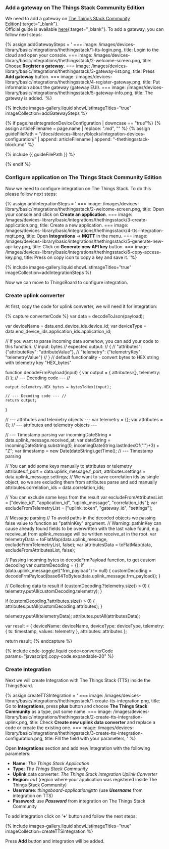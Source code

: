 ### Add a gateway on The Things Stack Community Edition

We need to add a gateway on [The Things Stack Community Edition](https://console.cloud.thethings.network){:target="_blank"}.  
Official guide is available [here](https://support.milesight-iot.com/support/solutions/articles/73000514119-how-to-connect-milesight-gateway-to-the-things-stack-v3-via-semtech-packet-forwarder){:target="_blank"}.
To add a gateway, you can follow next steps:  

{% assign addGatewaySteps = '
    ===
        image: /images/devices-library/basic/integrations/thethingsstack/1-tts-login.png,
        title: Login to the cloud and open your console.
    ===
        image: /images/devices-library/basic/integrations/thethingsstack/2-welcome-screen.png,
        title: Choose **Register a gateway**.
    ===
        image: /images/devices-library/basic/integrations/thethingsstack/3-gateway-list.png,
        title: Press **Add gateway** button.
    ===
        image: /images/devices-library/basic/integrations/thethingsstack/4-register-gateway.png,
        title: Put information about the gateway (gateway EUI).
    ===
        image: /images/devices-library/basic/integrations/thethingsstack/5-gateway-info.png,
        title: The gateway is added.
'%}

{% include images-gallery.liquid showListImageTitles="true" imageCollection=addGatewaySteps %}


{% if page.hasIntegrationDeviceConfiguration | downcase == "true"%}
{% assign articleFilename = page.name |  replace: ".md", "" %}
{% assign guideFilePath = "/docs/devices-library/blocks/integration-devices-configuration/" | append: articleFilename | append: "-thethingsstack-block.md" %}

{% include {{ guideFilePath }} %}

{% endif %}

### Configure application on The Things Stack Community Edition

Now we need to configure integration on The Things Stack. To do this please follow next steps:  

{% assign addIntegrationSteps = '
    === 
        image: /images/devices-library/basic/integrations/thethingsstack/2-welcome-screen.png,
        title: Open your console and click on <b>Create an application</b>.
    === 
        image: /images/devices-library/basic/integrations/thethingsstack/3-create-application.png,
        title: Create a new application.
    ===
        image: /images/devices-library/basic/integrations/thethingsstack/4-tts-integration-mqtt.png,
        title: Open <b>Integrations</b> -> <b>MQTT</b> in the menu.
    ===
        image: /images/devices-library/basic/integrations/thethingsstack/5-generate-new-api-key.png,
        title: Click on <b>Generate new API key</b> button.
    ===
        image: /images/devices-library/basic/integrations/thethingsstack/6-copy-access-key.png,
        title: Press on copy icon to copy a key and save it.
'%}

{% include images-gallery.liquid showListImageTitles="true" imageCollection=addIntegrationSteps %}

Now we can move to ThingsBoard to configure integration.  

### Create uplink converter

At first, copy the code for uplink converter, we will need it for integration:

{% capture converterCode %}
var data = decodeToJson(payload);

var deviceName = data.end_device_ids.device_id;
var deviceType = data.end_device_ids.application_ids.application_id;

// If you want to parse incoming data somehow, you can add your code to this function.
// input: bytes
// expected output:
//  {
//    "attributes": {"attributeKey": "attributeValue"},
//    "telemetry": {"telemetryKey": "telemetryValue"}
//  }
// default functionality - convert bytes to HEX string with telemetry key "HEX_bytes"

function decodeFrmPayload(input) {
    var output = { attributes:{}, telemetry: {} };
    // --- Decoding code --- //

    output.telemetry.HEX_bytes = bytesToHex(input);

    // --- Decoding code --- //
    return output;
}

// --- attributes and telemetry objects ---
var telemetry = {};
var attributes = {};
// --- attributes and telemetry objects ---

// --- Timestamp parsing
var incomingDateString = data.uplink_message.received_at;
var dateString = incomingDateString.substring(0, incomingDateString.lastIndexOf(".")+3) + "Z";
var timestamp = new Date(dateString).getTime();
// --- Timestamp parsing

// You can add some keys manually to attributes or telemetry
attributes.f_port = data.uplink_message.f_port;
attributes.settings = data.uplink_message.settings;
// We want to save correlation ids as single object, so we are excluding them from attributes parse and add manually
attributes.correlation_ids = data.correlation_ids;

// You can exclude some keys from the result
var excludeFromAttributesList = ["device_id", "application_id", "uplink_message", "correlation_ids"];
var excludeFromTelemetryList = ["uplink_token", "gateway_id", "settings"];

// Message parsing
// To avoid paths in the decoded objects we passing false value to function as "pathInKey" argument.
// Warning: pathInKey can cause already found fields to be overwritten with the last value found, e.g. receive_at from uplink_message will be written receive_at in the root.
var telemetryData = toFlatMap(data.uplink_message, excludeFromTelemetryList, false);
var attributesData = toFlatMap(data, excludeFromAttributesList, false);

// Passing incoming bytes to decodeFrmPayload function, to get custom decoding
var customDecoding = {};
if (data.uplink_message.get("frm_payload") != null) {
  customDecoding = decodeFrmPayload(base64ToBytes(data.uplink_message.frm_payload));
}

// Collecting data to result
if (customDecoding.?telemetry.size() > 0) {
    telemetry.putAll(customDecoding.telemetry);
}

if (customDecoding.?attributes.size() > 0) {
    attributes.putAll(customDecoding.attributes);
}

telemetry.putAll(telemetryData);
attributes.putAll(attributesData);

var result = {
    deviceName: deviceName,
    deviceType: deviceType,
    telemetry: {
        ts: timestamp,
        values: telemetry
    },
    attributes: attributes
};

return result;
{% endcapture %}

{% include code-toggle.liquid code=converterCode params="javascript|.copy-code.expandable-20" %}

### Create integration

Next we will create Integration with The Things Stack (TTS) inside the ThingsBoard.

{% assign createTTSIntegration = '
    ===
        image: /images/devices-library/basic/integrations/thethingsstack/1-create-tts-integration.png,
        title: Go to **Integrations**, press **plus** button and choose **The Things Stack Community** as a type, put some name.
    ===
        image: /images/devices-library/basic/integrations/thethingsstack/2-create-tts-integration-uplink.png,
        title: Check **Create new uplink data converter** and replace a code or create the existing one.
    ===
        image: /images/devices-library/basic/integrations/thethingsstack/3-create-tts-integration-configuration.png,
        title: Fill the field with your parameters, 
'
%}

Open **Integrations** section and add new Integration with the following parameters:  

- **Name**: *The Things Stack Application*
- **Type**: *The Things Stack Community*
- **Uplink** data converter: *The Things Stack Integration Uplink Converter*
- **Region**: *eu1* (region where your application was registered inside The Things Stack Community)
- **Username**: *thingsboard-application@ttn* (use ***Username*** from integration on TTS)
- **Password**: use ***Password*** from integration on The Things Stack Community

To add integration click on '**+**' button and follow the next steps:  

{% include images-gallery.liquid showListImageTitles="true" imageCollection=createTTSIntegration %} 

Press **Add** button and integration will be added.  
